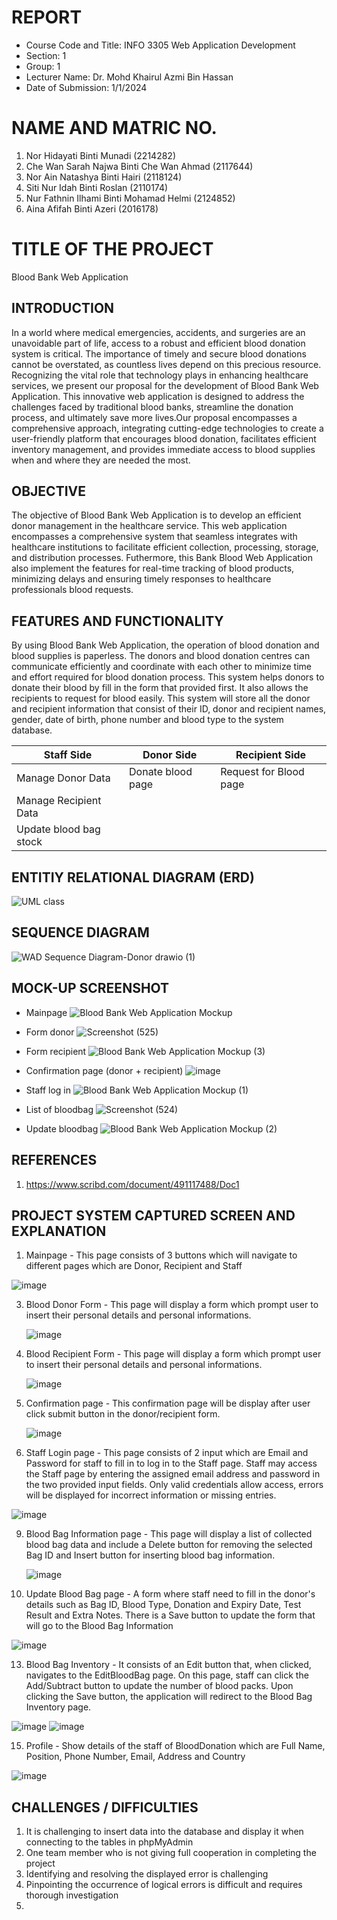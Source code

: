 # REPORT

  - Course Code and Title: INFO 3305 Web Application Development
  - Section: 1
  - Group: 1
  - Lecturer Name: Dr. Mohd Khairul Azmi Bin Hassan
  - Date of Submission: 1/1/2024
  
# NAME AND MATRIC NO.

  1. Nor Hidayati Binti Munadi (2214282)
  2. Che Wan Sarah Najwa Binti Che Wan Ahmad (2117644)
  3. Nor Ain Natashya Binti Hairi (2118124)
  4. Siti Nur Idah Binti Roslan (2110174)
  5. Nur Fathnin Ilhami Binti Mohamad Helmi (2124852)
  6. Aina Afifah Binti Azeri (2016178)

# TITLE OF THE PROJECT 

  Blood Bank Web Application

## INTRODUCTION

  In a world where medical emergencies, accidents, and surgeries are an unavoidable part of life, access to a robust and efficient blood donation system is critical. 
  The importance of timely and secure blood donations cannot be overstated, as countless lives depend on this precious resource. Recognizing the vital role that technology 
  plays in enhancing healthcare services, we present our proposal for the development of Blood Bank Web Application. This innovative web application is designed to address 
  the challenges faced by traditional blood banks, streamline the donation process, and ultimately save more lives.Our proposal encompasses a comprehensive approach, integrating 
  cutting-edge technologies to create a user-friendly platform that encourages blood donation, facilitates efficient inventory management, and provides immediate access to 
  blood supplies when and where they are needed the most.

## OBJECTIVE

  The objective of Blood Bank Web Application is to develop an efficient donor management in the healthcare service. This web application encompasses a comprehensive system that seamless   integrates with healthcare institutions to facilitate efficient collection, processing, storage, and distribution processes. Futhermore, this Bank Blood Web Application also implement    the features for real-time tracking of blood products, minimizing delays and ensuring timely responses to healthcare professionals blood requests.

## FEATURES AND FUNCTIONALITY

By using Blood Bank Web Application, the operation of blood donation and blood supplies is paperless. The donors and blood donation centres can communicate efficiently and coordinate with each other to minimize time and effort required for blood donation process. This system helps donors to donate their blood by fill in the form that provided first. It also allows the recipients to request for blood easily. This system will store all the donor and recipient information that consist of their ID, donor and recipient names, gender, date of birth, phone number and blood type to the system database.


| Staff Side | Donor Side | Recipient Side |
| --- | --- | --- |
| Manage Donor Data | Donate blood page | Request for Blood page |
| Manage Recipient Data |
| Update blood bag stock |



  

## ENTITIY RELATIONAL DIAGRAM (ERD)
![UML class](https://github.com/idahh02/README.md/assets/154742278/899a78ee-68ad-4d10-9bdf-6cf399c1c674)


## SEQUENCE DIAGRAM
![WAD Sequence Diagram-Donor drawio (1)](https://github.com/idahh02/README.md/assets/101859532/11aea8b7-7307-4753-90b7-5e65e355ef4d)

## MOCK-UP SCREENSHOT

- Mainpage
  ![Blood Bank Web Application Mockup](https://github.com/idahh02/README.md/assets/101859532/cc1157fa-bf6a-4c25-a75d-8ea3a32183f0)

- Form donor
 ![Screenshot (525)](https://github.com/idahh02/README.md/assets/147692602/3ccb9a8a-7893-41eb-932f-e1e41f0ffe71)

  
- Form recipient
  ![Blood Bank Web Application Mockup (3)](https://github.com/idahh02/README.md/assets/101859532/501c4e5c-fb50-490b-abf1-63a455ee35dd)

- Confirmation page (donor + recipient)
  ![image](https://github.com/idahh02/README.md/assets/155282287/d7f5d504-4750-4122-8e51-e58c49b6290d)

- Staff log in
![Blood Bank Web Application Mockup (1)](https://github.com/idahh02/README.md/assets/101859532/56c25f95-2393-4442-99d2-a064171a8b0a)

- List of bloodbag
![Screenshot (524)](https://github.com/idahh02/README.md/assets/147692602/698a01a0-c9aa-45ac-80e7-0bc74f1907e3)

- Update bloodbag
![Blood Bank Web Application Mockup (2)](https://github.com/idahh02/README.md/assets/101859532/602780c6-c84f-477a-95ee-1003456d3045)


## REFERENCES
  1. https://www.scribd.com/document/491117488/Doc1


## PROJECT SYSTEM CAPTURED SCREEN AND EXPLANATION
1. Mainpage -  This page consists of 3 buttons which will navigate to different pages which are Donor, Recipient and Staff
   
![image](https://github.com/idahh02/README.md/assets/154742278/40e3a523-66c5-43d4-9cad-2383373eab79)

3. Blood Donor Form - This page will display a form which prompt user to insert their personal details and personal informations.

   ![image](https://github.com/idahh02/README.md/assets/147692602/68a9db5f-e34d-489f-9b2d-d32fc20100c6)


4. Blood Recipient Form - This page will display a form which prompt user to insert their personal details and personal informations.

   ![image](https://github.com/idahh02/README.md/assets/147692602/faa08a36-ab74-4f6f-88d6-b9f1feef9d40)


5. Confirmation page - This confirmation page will be display after user click submit button in the donor/recipient form.

   ![image](https://github.com/idahh02/README.md/assets/101859532/da7e93d7-4163-4fd8-93c8-535bd7f858d7)


7. Staff Login page - This page consists of 2 input which are Email and Password for staff to fill in to log in to the Staff page. Staff may access the Staff page by entering the assigned email address and password in the two provided input fields. Only valid credentials allow access, errors will be displayed for incorrect information or missing entries.
   
![image](https://github.com/idahh02/README.md/assets/154742278/4ee4eadf-fe8c-441b-bae7-061358bfb3e1)

9. Blood Bag Information page - This page will display a list of collected blood bag data and include a Delete button for removing the selected Bag ID and Insert button for inserting blood bag information.
    
   ![image](https://github.com/idahh02/README.md/assets/101859532/07314344-1b07-4d4e-a4f7-43fc614e14f1)
   
11. Update Blood Bag page - A form where staff need to fill in the donor's details such as Bag ID, Blood Type, Donation and Expiry Date, Test Result and Extra Notes. There is a Save button to update the form that will go to the Blood Bag Information
    
   ![image](https://github.com/idahh02/README.md/assets/101859532/c946a416-69e6-4d1c-912f-f2eb44825d05)

13. Blood Bag Inventory - It consists of an Edit button that, when clicked, navigates to the EditBloodBag page. On this page, staff can click the Add/Subtract button to update the number of blood packs. Upon clicking the Save button, the application will redirect to the Blood Bag Inventory page.
    
   ![image](https://github.com/idahh02/README.md/assets/101859532/679ea760-3788-466d-9c7f-4acfcf8bdeeb)
   ![image](https://github.com/idahh02/README.md/assets/101859532/23912589-530a-400c-aa7b-094728c99b7d)

15. Profile - Show details of the staff of BloodDonation which are Full Name, Position, Phone Number, Email, Address and Country
    
![image](https://github.com/idahh02/README.md/assets/101859532/144fda09-bf51-457c-abfd-a1af032e8af8)




## CHALLENGES / DIFFICULTIES
1. It is challenging to insert data into the database and display it when connecting to the tables in phpMyAdmin
2. One team member who is not giving full cooperation in completing the project
3. Identifying and resolving the displayed error is challenging
4. Pinpointing the occurrence of logical errors is difficult and requires thorough investigation
5. 
